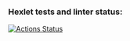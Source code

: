 ### Hexlet tests and linter status:
[![Actions Status](https://github.com/Jeingo/js-jest-testing-project-67/actions/workflows/hexlet-check.yml/badge.svg)](https://github.com/Jeingo/js-jest-testing-project-67/actions)